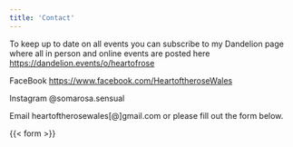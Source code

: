 ```yaml
---
title: 'Contact'
---
```


To keep up to date on all events you can subscribe to my Dandelion page where all in person and online events are posted here <link> https://dandelion.events/o/heartofrose </link>

FaceBook https://www.facebook.com/HeartoftheroseWales

Instagram @somarosa.sensual

Email heartoftherosewales[@]gmail.com or please fill out the form below.

{{< form >}}
